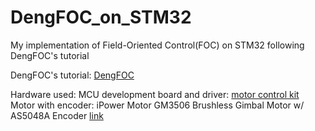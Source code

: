 # DengFOC_on_STM32
My implementation of Field-Oriented Control(FOC) on STM32 following DengFOC's tutorial 

DengFOC's tutorial: [DengFOC](http://dengfoc.com/#/)


Hardware used: 
MCU development board and driver: [motor control kit](https://www.st.com/en/evaluation-tools/p-nucleo-ihm03.html)
Motor with encoder: iPower Motor GM3506 Brushless Gimbal Motor w/ AS5048A Encoder [link](https://www.robotshop.com/products/ipower-motor-gm3506-brushless-gimbal-motor-w-as5048a-encoder)
